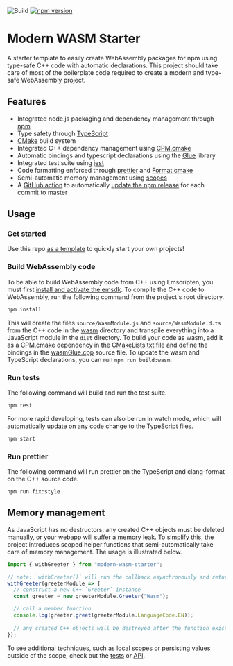 ![Build](https://github.com/TheLartians/modern-wasm-starter/workflows/Build/badge.svg)
[![npm version](https://badge.fury.io/js/modern-wasm-starter.svg)](https://badge.fury.io/js/modern-wasm-starter)

# Modern WASM Starter

A starter template to easily create WebAssembly packages for npm using type-safe C++ code with automatic declarations.
This project should take care of most of the boilerplate code required to create a modern and type-safe WebAssembly project.

## Features

- Integrated node.js packaging and dependency management through [npm](https://www.npmjs.com)
- Type safety through [TypeScript](https://www.typescriptlang.org)
- [CMake](https://cmake.org) build system
- Integrated C++ dependency management using [CPM.cmake](https://github.com/TheLartians/CPM.cmake) 
- Automatic bindings and typescript declarations using the [Glue](https://github.com/TheLartians/Glue) library
- Integrated test suite using [jest](https://jestjs.io)
- Code formatting enforced through [prettier](https://prettier.io) and [Format.cmake](https://github.com/TheLartians/Format.cmake)
- Semi-automatic memory management using [scopes](#memory-management)
- A [GitHub action](.github/workflows/publish.yml) to automatically [update the npm release](https://github.com/mikeal/merge-release) for each commit to master

## Usage

### Get started

Use this repo [as a template](https://github.com/TheLartians/modern-wasm-starter/generate) to quickly start your own projects!

### Build WebAssembly code

To be able to build WebAssembly code from C++ using Emscripten, you must first [install and activate the emsdk](https://emscripten.org/docs/getting_started/downloads.html).
To compile the C++ code to WebAssembly, run the following command from the project's root directory.

```bash
npm install
```

This will create the files `source/WasmModule.js` and `source/WasmModule.d.ts` from the C++ code in the [wasm](wasm) directory and transpile everything into a JavaScript module in the `dist` directory.
To build your code as wasm, add it as a CPM.cmake dependency in the [CMakeLists.txt](wasm/CMakeLists.txt) file and define the bindings in the [wasmGlue.cpp](wasm/source/wasmGlue.cpp) source file.
To update the wasm and TypeScript declarations, you can run `npm run build:wasm`. 

### Run tests

The following command will build and run the test suite.

```bash
npm test
```

For more rapid developing, tests can also be run in watch mode, which will automatically update on any code change to the TypeScript files.

```bash
npm start
```

### Run prettier

The following command will run prettier on the TypeScript and clang-format on the C++ source code.

```
npm run fix:style
```

## Memory management

As JavaScript has no destructors, any created C++ objects must be deleted manually, or your webapp will suffer a memory leak.
To simplify this, the project introduces scoped helper functions that semi-automatically take care of memory management.
The usage is illustrated below.

```ts
import { withGreeter } from "modern-wasm-starter";

// note: `withGreeter()` will run the callback asynchronously and return the result in a `Promise`
withGreeter(greeterModule => {
  // construct a new C++ `Greeter` instance
  const greeter = new greeterModule.Greeter("Wasm");

  // call a member function
  console.log(greeter.greet(greeterModule.LanguageCode.EN));
  
  // any created C++ objects will be destroyed after the function exists, unless they are persisted
});
```

To see additional techniques, such as local scopes or persisting values outside of the scope, check out the [tests](__tests__/wasm.ts) or [API](source/wasmWrapper.ts).
